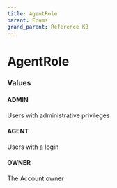 ```yaml
---
title: AgentRole
parent: Enums
grand_parent: Reference KB
---
```


# AgentRole

<h3 id="values">Values</h3>

  <h4 id="admin" class="name anchored">ADMIN</h4>

  <div class="description-wrapper">
   <p>Users with administrative privileges</p>
  </div>

  <h4 id="agent" class="name anchored">AGENT</h4>

  <div class="description-wrapper">
   <p>Users with a login</p>
  </div>

  <h4 id="owner" class="name anchored">OWNER</h4>

  <div class="description-wrapper">
   <p>The Account owner</p>
  </div>

